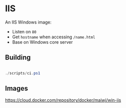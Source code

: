 # IIS

An IIS Windows image:

- Listen on `80`
- Get `hostname` when accessing `/name.html`
- Base on Windows core server


## Building

``` powershell

./scripts/ci.ps1

```

## Images

https://cloud.docker.com/repository/docker/maiwj/win-iis
